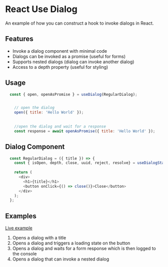 # React Use Dialog

An example of how you can construct a hook to invoke dialogs in React.

## Features

- Invoke a dialog component with minimal code
- Dialogs can be invoked as a promise (useful for forms)
- Supports nested dialogs (dialog can invoke another dialog)
- Access to a depth property (useful for styling)


## Usage

```js
  const { open, openAsPromise } = useDialog(RegularDialog);


    // open the dialog
    open({ title: 'Hello World' });
    
    
    //open the dialog and wait for a response
    const response = await openAsPromise({ title: 'Hello World' });
```


## Dialog Component

```js
  const RegularDialog = ({ title }) => {
    const { isOpen, depth, close, uuid, reject, resolve} = useDialogState();
    
    return (
      <div>
        <h1>{title}</h1>
        <button onClick={() => close()}>Close</button>
      </div>
    );
  };
```


## Examples
[Live example](https://react-use-dialog.vercel.app/)

1. Opens a dialog with a title
2. Opens a dialog and triggers a loading state on the button
3. Opens a dialog and waits for a form response which is then logged to the console
4. Opens a dialog that can invoke a nested dialog